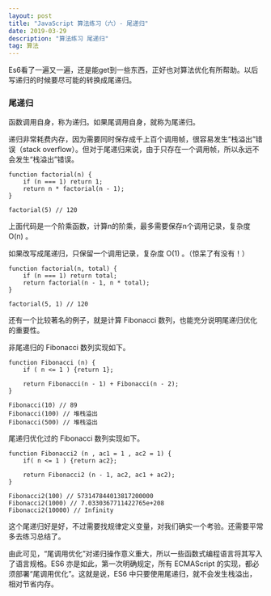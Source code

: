 ```yaml
---
layout: post
title: "JavaScript 算法练习（六）- 尾递归"
date: 2019-03-29
description: "算法练习 尾递归"
tag: 算法
---   
```


Es6看了一遍又一遍，还是能get到一些东西，正好也对算法优化有所帮助。以后写递归的时候要尽可能的转换成尾递归。

### 尾递归

函数调用自身，称为递归。如果尾调用自身，就称为尾递归。

递归非常耗费内存，因为需要同时保存成千上百个调用帧，很容易发生“栈溢出”错误（stack overflow）。但对于尾递归来说，由于只存在一个调用帧，所以永远不会发生“栈溢出”错误。

    function factorial(n) {
        if (n === 1) return 1;
        return n * factorial(n - 1);
    }

    factorial(5) // 120

上面代码是一个阶乘函数，计算n的阶乘，最多需要保存n个调用记录，复杂度 O(n) 。

如果改写成尾递归，只保留一个调用记录，复杂度 O(1) 。（惊呆了有没有！）

    function factorial(n, total) {
        if (n === 1) return total;
        return factorial(n - 1, n * total);
    }

    factorial(5, 1) // 120

还有一个比较著名的例子，就是计算 Fibonacci 数列，也能充分说明尾递归优化的重要性。

非尾递归的 Fibonacci 数列实现如下。

    function Fibonacci (n) {
        if ( n <= 1 ) {return 1};

        return Fibonacci(n - 1) + Fibonacci(n - 2);
    }

    Fibonacci(10) // 89
    Fibonacci(100) // 堆栈溢出
    Fibonacci(500) // 堆栈溢出

尾递归优化过的 Fibonacci 数列实现如下。

    function Fibonacci2 (n , ac1 = 1 , ac2 = 1) {
        if( n <= 1 ) {return ac2};

        return Fibonacci2 (n - 1, ac2, ac1 + ac2);
    }

    Fibonacci2(100) // 573147844013817200000
    Fibonacci2(1000) // 7.0330367711422765e+208
    Fibonacci2(10000) // Infinity

这个尾递归好是好，不过需要找规律定义变量，对我们确实一个考验。还需要平常多去练习总结了。

由此可见，“尾调用优化”对递归操作意义重大，所以一些函数式编程语言将其写入了语言规格。ES6 亦是如此，第一次明确规定，所有 ECMAScript 的实现，都必须部署“尾调用优化”。这就是说，ES6 中只要使用尾递归，就不会发生栈溢出，相对节省内存。
